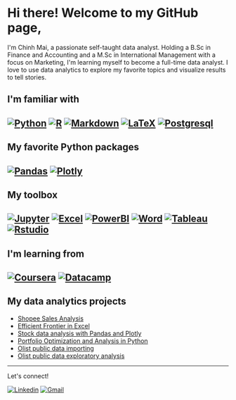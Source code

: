 # Hi there! Welcome to my GitHub page,

I'm Chinh Mai, a passionate self-taught data analyst. Holding a B.Sc in Finance and Accounting and a M.Sc in International Management with a focus on Marketing, I'm learning myself to become a full-time data analyst. I love to use data analytics to explore my favorite topics and visualize results to tell stories. 

## I'm familiar with

[![Python](https://img.shields.io/badge/Python-FFD43B?style=for-the-badge&logo=python&logoColor=blue)](https://www.python.org/)
[![R](https://img.shields.io/badge/R-276DC3?style=for-the-badge&logo=r&logoColor=white)](https://www.r-project.org/)
[![Markdown](https://img.shields.io/badge/Markdown-000000?style=for-the-badge&logo=markdown&logoColor=white)](https://www.markdownguide.org/)
[![LaTeX](https://img.shields.io/badge/LaTeX-47A141?style=for-the-badge&logo=LaTeX&logoColor=white)](https://www.latex-project.org/)
[![Postgresql](https://img.shields.io/badge/PostgreSQL-316192?style=for-the-badge&logo=postgresql&logoColor=white)](https://www.postgresql.org/)
---

## My favorite Python packages

[![Pandas](https://img.shields.io/badge/Pandas-2C2D72?style=for-the-badge&logo=pandas&logoColor=white)](https://pandas.pydata.org/)
[![Plotly](https://img.shields.io/badge/Plotly-239120?style=for-the-badge&logo=plotly&logoColor=white)](https://plotly.com/)
---

## My toolbox

[![Jupyter](https://img.shields.io/badge/Jupyter-F37626.svg?&style=for-the-badge&logo=Jupyter&logoColor=white)](https://jupyter.org/)
[![Excel](https://img.shields.io/badge/Microsoft_Excel-217346?style=for-the-badge&logo=microsoft-excel&logoColor=white)](https://www.microsoft.com/en-us/microsoft-365/excel)
[![PowerBI](https://img.shields.io/badge/PowerBI-F2C811?style=for-the-badge&logo=Power%20BI&logoColor=white)](https://powerbi.microsoft.com/en-au/)
[![Word](https://img.shields.io/badge/Microsoft_Word-2B579A?style=for-the-badge&logo=microsoft-word&logoColor=white)](https://www.microsoft.com/en-us/microsoft-365/word)
[![Tableau](https://img.shields.io/badge/Tableau-E97627?style=for-the-badge&logo=Tableau&logoColor=white)](https://public.tableau.com/app/profile/chinh.mai#!/?newProfile=&activeTab=0)
[![Rstudio](https://img.shields.io/badge/RStudio-75AADB?style=for-the-badge&logo=RStudio&logoColor=white)](https://www.rstudio.com/)
---

## I'm learning from

[![Coursera](https://img.shields.io/badge/Coursera-0056D2?style=for-the-badge&logo=Coursera&logoColor=white)](https://www.coursera.org/user/26659c171c685db1fbfaae941bcb0b7d)
[![Datacamp](https://img.shields.io/badge/Datacamp-05192D?style=for-the-badge&logo=datacamp&logoColor=65FF8F)](https://app.datacamp.com/profile/chinhmaiwork)
---

## My data analytics projects 

* [Shopee Sales Analysis](https://chinhmaigit.github.io/Project-Excel-1/)
* [Efficient Frontier in Excel](https://chinhmaigit.github.io/Project-Excel-2/)
* [Stock data analysis with Pandas and Plotly](https://chinhmaigit.github.io/Project-Python-1/)
* [Portfolio Optimization and Analysis in Python](https://chinhmaigit.github.io/Project-Python-2/)
* [Olist public data importing](https://chinhmaigit.github.io/Project-SQL-1/)
* [Olist public data exploratory analysis](https://chinhmaigit.github.io/Project-SQL-2/) 
---


Let's connect!

[![Linkedin](https://img.shields.io/badge/LinkedIn-0077B5?style=for-the-badge&logo=linkedin&logoColor=white)](https://www.linkedin.com/in/chinhxuan/)
[![Gmail](https://img.shields.io/badge/Gmail-D14836?style=for-the-badge&logo=gmail&logoColor=white)](mailto:chinhmai.work@gmail.com)

<!---
ChinhMaiGit/ChinhMaiGit is a ✨ special ✨ repository because its `README.md` (this file) appears on your GitHub profile.
You can click the Preview link to take a look at your changes.
--->
